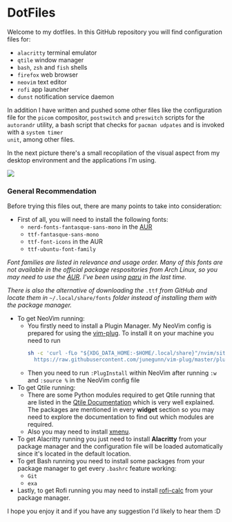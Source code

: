 # DotFiles

Welcome to my dotfiles. In this GitHub repository you will find configuration files for:
* <code>alacritty</code> terminal emulator
* <code>qtile</code> window manager
* <code>bash</code>, <code>zsh</code> and <code>fish</code> shells
* <code>firefox</code> web browser
* <code>neovim</code> text editor
* <code>rofi</code> app launcher
* <code>dunst</code> notification service daemon

In addition I have written and pushed some other files like the configuration file for the <code>picom</code> compositor, <code>postswitch</code> and <code>preswitch</code> scripts for the <code>autorandr</code> utility, a bash script that checks for <code>pacman udpates</code> and is invoked with a <code>system timer unit</code>, among other files.

In the next picture there's a small recopilation of the visual aspect from my desktop environment and the applications I'm using.

![](https://github.com/TheoStanfield/dotfiles/blob/stored-images/screenshot4.png)

### **General Recommendation**
Before trying this files out, there are many points to take into consideration:
* First of all, you will need to install the following fonts:
  * <code>nerd-fonts-fantasque-sans-mono</code> in the [AUR](https://github.com/ryanoasis/nerd-fonts/tree/master/patched-fonts/FantasqueSansMono)
  * <code>ttf-fantasque-sans-mono</code>
  * <code>ttf-font-icons</code> in the AUR
  * <code>ttf-ubuntu-font-family</code>
  
*Font families are listed in relevance and usage order. Many of this fonts are not available in the official package respositories from Arch Linux, so you may need to use the [AUR](https://wiki.archlinux.org/index.php/AUR_helpers). I've been using [paru](https://github.com/Morganamilo/paru) in the last time.*

*There is also the alternative of downloading the* <code>.ttf</code> *from GitHub and locate them in* <code>~/.local/share/fonts</code> *folder instead of installing them with the package manager.*

* To get NeoVim running:
  * You firstly need to install a Plugin Manager. My NeoVim config is prepared for using the [vim-plug](https://github.com/junegunn/vim-plug). To install it on your machine you need to run 
    ```bash
    sh -c 'curl -fLo "${XDG_DATA_HOME:-$HOME/.local/share}"/nvim/site/autoload/plug.vim --create-dirs \
      https://raw.githubusercontent.com/junegunn/vim-plug/master/plug.vim'
      ```
  * Then you need to run <code>:PlugInstall</code> within NeoVim after running <code>:w</code> and <code>:source %</code> in the NeoVim config file
* To get Qtile running:
  * There are some Python modules required to get Qtile running that are listed in the [Qtile Documentation](http://docs.qtile.org/en/latest/) which is very well explained. The packages are mentioned in every **widget** section so you may need to explore the documentation to find out which modules are required.
  * Also you may need to install [xmenu](https://github.com/phillbush/xmenu).
* To get Alacritty running you just need to install **Alacritty** from your package manager and the configuration file will be loaded automatically since it's located in the default location.
* To get Bash running you need to install some packages from  your package manager to get every <code>.bashrc</code> feature working:
  * <code>Git</code>
  * <code>exa</code>
* Lastly, to get Rofi running you may need to install [rofi-calc](https://github.com/svenstaro/rofi-calc) from your package manager.

I hope you enjoy it and if you have any suggestion I'd likely to hear them :D
